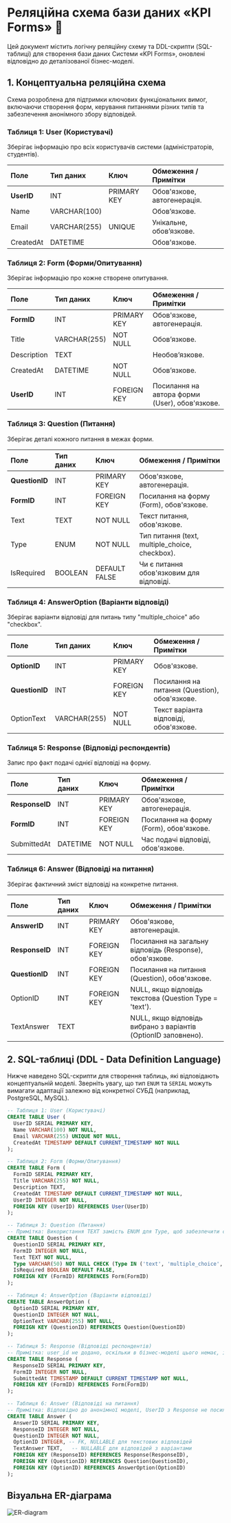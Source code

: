 # Реляційна схема бази даних «KPI Forms» 💾

Цей документ містить логічну реляційну схему та DDL-скрипти (SQL-таблиці) для створення бази даних Системи «KPI Forms», оновлені відповідно до деталізованої бізнес-моделі.

## 1. Концептуальна реляційна схема

Схема розроблена для підтримки ключових функціональних вимог, включаючи створення форм, керування питаннями різних типів та забезпечення анонімного збору відповідей.

### Таблиця 1: User (Користувачі)

Зберігає інформацію про всіх користувачів системи (адміністраторів, студентів).

| Поле | Тип даних | Ключ | Обмеження / Примітки | 
| :--- | :--- | :--- | :--- | 
| **UserID** | INT | PRIMARY KEY | Обов'язкове, автогенерація. | 
| Name | VARCHAR(100) |  | Обов’язкове. | 
| Email | VARCHAR(255) | UNIQUE | Унікальне, обов’язкове. | 
| CreatedAt | DATETIME |  | Обов'язкове. | 

### Таблиця 2: Form (Форми/Опитування)

Зберігає інформацію про кожне створене опитування.

| Поле | Тип даних | Ключ | Обмеження / Примітки | 
| :--- | :--- | :--- | :--- | 
| **FormID** | INT | PRIMARY KEY | Обов'язкове, автогенерація. | 
| Title | VARCHAR(255) | NOT NULL | Обов’язкове. | 
| Description | TEXT |  | Необов’язкове. | 
| CreatedAt | DATETIME | NOT NULL | Обов’язкове. | 
| **UserID** | INT | FOREIGN KEY | Посилання на автора форми (User), обов'язкове. | 

### Таблиця 3: Question (Питання)

Зберігає деталі кожного питання в межах форми.

| Поле | Тип даних | Ключ | Обмеження / Примітки | 
| :--- | :--- | :--- | :--- | 
| **QuestionID** | INT | PRIMARY KEY | Обов'язкове, автогенерація. | 
| **FormID** | INT | FOREIGN KEY | Посилання на форму (Form), обов'язкове. | 
| Text | TEXT | NOT NULL | Текст питання, обов'язкове. | 
| Type | ENUM | NOT NULL | Тип питання (text, multiple\_choice, checkbox). | 
| IsRequired | BOOLEAN | DEFAULT FALSE | Чи є питання обов'язковим для відповіді. | 

### Таблиця 4: AnswerOption (Варіанти відповіді)

Зберігає варіанти відповіді для питань типу "multiple\_choice" або "checkbox".

| Поле | Тип даних | Ключ | Обмеження / Примітки | 
| :--- | :--- | :--- | :--- | 
| **OptionID** | INT | PRIMARY KEY | Обов'язкове. | 
| **QuestionID** | INT | FOREIGN KEY | Посилання на питання (Question), обов'язкове. | 
| OptionText | VARCHAR(255) | NOT NULL | Текст варіанта відповіді, обов'язкове. | 

### Таблиця 5: Response (Відповіді респондентів)

Запис про факт подачі однієї відповіді на форму.

| Поле | Тип даних | Ключ | Обмеження / Примітки | 
| :--- | :--- | :--- | :--- | 
| **ResponseID** | INT | PRIMARY KEY | Обов'язкове, автогенерація. | 
| **FormID** | INT | FOREIGN KEY | Посилання на форму (Form), обов'язкове. | 
| SubmittedAt | DATETIME | NOT NULL | Час подачі відповіді, обов'язкове. | 

### Таблиця 6: Answer (Відповіді на питання)

Зберігає фактичний зміст відповіді на конкретне питання.

| Поле | Тип даних | Ключ | Обмеження / Примітки | 
| :--- | :--- | :--- | :--- | 
| **AnswerID** | INT | PRIMARY KEY | Обов'язкове, автогенерація. | 
| **ResponseID** | INT | FOREIGN KEY | Посилання на загальну відповідь (Response), обов'язкове. | 
| **QuestionID** | INT | FOREIGN KEY | Посилання на питання (Question), обов'язкове. | 
| OptionID | INT | FOREIGN KEY | NULL, якщо відповідь текстова (Question Type = 'text'). | 
| TextAnswer | TEXT |  | NULL, якщо відповідь вибрано з варіантів (OptionID заповнено). | 

## 2. SQL-таблиці (DDL - Data Definition Language)

Нижче наведено SQL-скрипти для створення таблиць, які відповідають концептуальній моделі. Зверніть увагу, що тип `ENUM` та `SERIAL` можуть вимагати адаптації залежно від конкретної СУБД (наприклад, PostgreSQL, MySQL).

```sql
-- Таблиця 1: User (Користувачі)
CREATE TABLE User (
  UserID SERIAL PRIMARY KEY,
  Name VARCHAR(100) NOT NULL,
  Email VARCHAR(255) UNIQUE NOT NULL,
  CreatedAt TIMESTAMP DEFAULT CURRENT_TIMESTAMP NOT NULL
);

-- Таблиця 2: Form (Форми/Опитування)
CREATE TABLE Form (
  FormID SERIAL PRIMARY KEY,
  Title VARCHAR(255) NOT NULL,
  Description TEXT,
  CreatedAt TIMESTAMP DEFAULT CURRENT_TIMESTAMP NOT NULL,
  UserID INTEGER NOT NULL,
  FOREIGN KEY (UserID) REFERENCES User(UserID)
);

-- Таблиця 3: Question (Питання)
-- Примітка: Використання TEXT замість ENUM для Type, щоб забезпечити сумісність.
CREATE TABLE Question (
  QuestionID SERIAL PRIMARY KEY,
  FormID INTEGER NOT NULL,
  Text TEXT NOT NULL,
  Type VARCHAR(50) NOT NULL CHECK (Type IN ('text', 'multiple_choice', 'checkbox', 'scale')),
  IsRequired BOOLEAN DEFAULT FALSE,
  FOREIGN KEY (FormID) REFERENCES Form(FormID)
);

-- Таблиця 4: AnswerOption (Варіанти відповіді)
CREATE TABLE AnswerOption (
  OptionID SERIAL PRIMARY KEY,
  QuestionID INTEGER NOT NULL,
  OptionText VARCHAR(255) NOT NULL,
  FOREIGN KEY (QuestionID) REFERENCES Question(QuestionID)
);

-- Таблиця 5: Response (Відповіді респондентів)
-- Примітка: user_id не додано, оскільки в бізнес-моделі цього немає, і це відповідає вимозі анонімності.
CREATE TABLE Response (
  ResponseID SERIAL PRIMARY KEY,
  FormID INTEGER NOT NULL,
  SubmittedAt TIMESTAMP DEFAULT CURRENT_TIMESTAMP NOT NULL,
  FOREIGN KEY (FormID) REFERENCES Form(FormID)
);

-- Таблиця 6: Answer (Відповіді на питання)
-- Примітка: Відповідно до анонімної моделі, UserID з Response не посилається.
CREATE TABLE Answer (
  AnswerID SERIAL PRIMARY KEY,
  ResponseID INTEGER NOT NULL,
  QuestionID INTEGER NOT NULL,
  OptionID INTEGER, -- FK, NULLABLE для текстових відповідей
  TextAnswer TEXT,   -- NULLABLE для відповідей з варіантами
  FOREIGN KEY (ResponseID) REFERENCES Response(ResponseID),
  FOREIGN KEY (QuestionID) REFERENCES Question(QuestionID),
  FOREIGN KEY (OptionID) REFERENCES AnswerOption(OptionID)
);
```
## Візуальна ER-діаграма
![ER-diagram](./images/er-diagram.png)